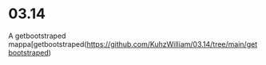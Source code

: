 # 03.14
A getbootstraped mappa[getbootstraped(https://github.com/KuhzWilliam/03.14/tree/main/getbootstraped)
